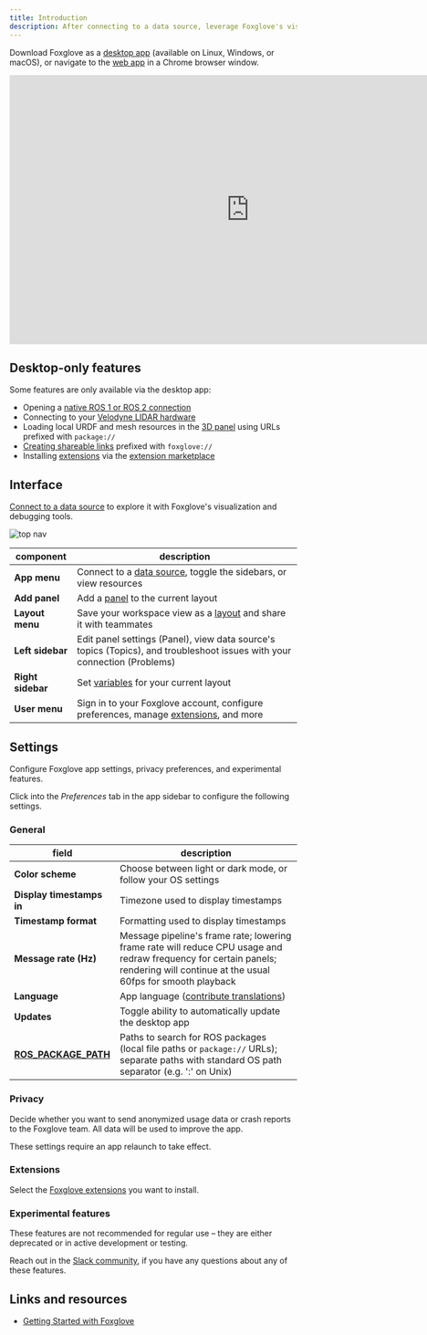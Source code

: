```yaml
---
title: Introduction
description: After connecting to a data source, leverage Foxglove's visualization and debugging tools to start exploring your data.
---
```


Download Foxglove as a [desktop app](https://foxglove.dev/download) (available on Linux, Windows, or macOS), or navigate to the [web app](https://studio.foxglove.dev) in a Chrome browser window.

<iframe
  className="max-w-full max-h-full"
  width="840"
  height="472"
  src="https://www.youtube.com/embed/ySVzQ3iFw90"
  title="YouTube video player – Getting Started with Foxglove Studio"
  frameBorder="0"
  allow="accelerometer; autoplay; clipboard-write; encrypted-media; gyroscope; picture-in-picture"
  allowFullScreen
></iframe>

## Desktop-only features

Some features are only available via the desktop app:

- Opening a [native ROS 1 or ROS 2 connection](../connecting-to-data/frameworks/ros1#native)
- Connecting to your [Velodyne LIDAR hardware](../connecting-to-data/frameworks/velodyne)
- Loading local URDF and mesh resources in the [3D panel](./panels/3d) using URLs prefixed with `package://`
- [Creating shareable links](./shareable-links) prefixed with `foxglove://`
- Installing [extensions](../extensions/introduction) via the [extension marketplace](https://github.com/foxglove/studio-extension-marketplace)

## Interface

[Connect to a data source](../connecting-to-data/introduction) to explore it with Foxglove's visualization and debugging tools.

![top nav](/img/docs/visualizing/navigation.jpeg)

| component         | description                                                                                                              |
| ----------------- | ------------------------------------------------------------------------------------------------------------------------ |
| **App menu**      | Connect to a [data source](/docs/connecting-to-data/introduction#data-sources), toggle the sidebars, or view resources   |
| **Add panel**     | Add a [panel](/docs/visualization/panels/introduction) to the current layout                                             |
| **Layout menu**   | Save your workspace view as a [layout](/docs/visualizing/layouts) and share it with teammates                            |
| **Left sidebar**  | Edit panel settings (Panel), view data source's topics (Topics), and troubleshoot issues with your connection (Problems) |
| **Right sidebar** | Set [variables](/docs/visualizing/variables) for your current layout                                                     |
| **User menu**     | Sign in to your Foxglove account, configure preferences, manage [extensions](/docs/extensions/getting-started), and more |

## Settings

Configure Foxglove app settings, privacy preferences, and experimental features.

Click into the _Preferences_ tab in the app sidebar to configure the following settings.

### General

| field                                                                                  | description                                                                                                                                                                      |
| -------------------------------------------------------------------------------------- | -------------------------------------------------------------------------------------------------------------------------------------------------------------------------------- |
| **Color scheme**                                                                       | Choose between light or dark mode, or follow your OS settings                                                                                                                    |
| **Display timestamps in**                                                              | Timezone used to display timestamps                                                                                                                                              |
| **Timestamp format**                                                                   | Formatting used to display timestamps                                                                                                                                            |
| **Message rate (Hz)**                                                                  | Message pipeline's frame rate; lowering frame rate will reduce CPU usage and redraw frequency for certain panels; rendering will continue at the usual 60fps for smooth playback |
| **Language**                                                                           | App language ([contribute translations](https://github.com/foxglove/studio/blob/main/CONTRIBUTING.md#localization))                                                              |
| **Updates**                                                                            | Toggle ability to automatically update the desktop app                                                                                                                           |
| [**ROS_PACKAGE_PATH**](https://wiki.ros.org/ROS/EnvironmentVariables#ROS_PACKAGE_PATH) | Paths to search for ROS packages (local file paths or `package://` URLs); separate paths with standard OS path separator (e.g. ':' on Unix)                                      |

### Privacy

Decide whether you want to send anonymized usage data or crash reports to the Foxglove team. All data will be used to improve the app.

These settings require an app relaunch to take effect.

### Extensions

Select the [Foxglove extensions](/docs/extensions/getting-started) you want to install.

### Experimental features

These features are not recommended for regular use – they are either deprecated or in active development or testing.

Reach out in the [Slack community](/join-slack), if you have any questions about any of these features.

## Links and resources
- [Getting Started with Foxglove](https://www.youtube.com/watch?v=ySVzQ3iFw90)
